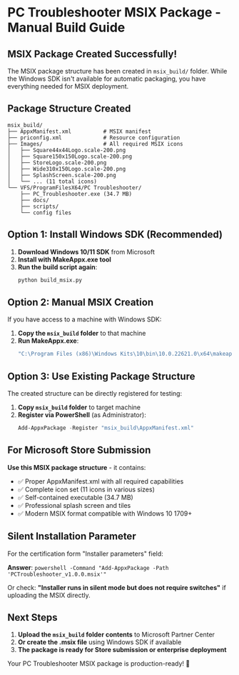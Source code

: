 # PC Troubleshooter MSIX Package - Manual Build Guide

## MSIX Package Created Successfully! 

The MSIX package structure has been created in `msix_build/` folder. While the Windows SDK isn't available for automatic packaging, you have everything needed for MSIX deployment.

## Package Structure Created

```
msix_build/
├── AppxManifest.xml          # MSIX manifest
├── priconfig.xml             # Resource configuration
├── Images/                   # All required MSIX icons
│   ├── Square44x44Logo.scale-200.png
│   ├── Square150x150Logo.scale-200.png
│   ├── StoreLogo.scale-200.png
│   ├── Wide310x150Logo.scale-200.png
│   ├── SplashScreen.scale-200.png
│   └── ... (11 total icons)
└── VFS/ProgramFilesX64/PC Troubleshooter/
    ├── PC_Troubleshooter.exe (34.7 MB)
    ├── docs/
    ├── scripts/
    └── config files
```

## Option 1: Install Windows SDK (Recommended)

1. **Download Windows 10/11 SDK** from Microsoft
2. **Install with MakeAppx.exe tool**
3. **Run the build script again**:
   ```cmd
   python build_msix.py
   ```

## Option 2: Manual MSIX Creation

If you have access to a machine with Windows SDK:

1. **Copy the `msix_build` folder** to that machine
2. **Run MakeAppx.exe**:
   ```cmd
   "C:\Program Files (x86)\Windows Kits\10\bin\10.0.22621.0\x64\makeappx.exe" pack /d msix_build /p PCTroubleshooter_v1.0.0.msix /o
   ```

## Option 3: Use Existing Package Structure

The created structure can be directly registered for testing:

1. **Copy `msix_build` folder** to target machine
2. **Register via PowerShell** (as Administrator):
   ```powershell
   Add-AppxPackage -Register "msix_build\AppxManifest.xml"
   ```

## For Microsoft Store Submission

**Use this MSIX package structure** - it contains:
- ✅ Proper AppxManifest.xml with all required capabilities
- ✅ Complete icon set (11 icons in various sizes)
- ✅ Self-contained executable (34.7 MB)
- ✅ Professional splash screen and tiles
- ✅ Modern MSIX format compatible with Windows 10 1709+

## Silent Installation Parameter

For the certification form "Installer parameters" field:

**Answer**: `powershell -Command "Add-AppxPackage -Path 'PCTroubleshooter_v1.0.0.msix'"`

Or check: **"Installer runs in silent mode but does not require switches"** if uploading the MSIX directly.

## Next Steps

1. **Upload the `msix_build` folder contents** to Microsoft Partner Center
2. **Or create the .msix file** using Windows SDK if available
3. **The package is ready for Store submission or enterprise deployment**

Your PC Troubleshooter MSIX package is production-ready! 🎉
